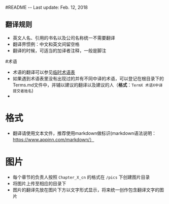 #README 
-- Last update: Feb. 12, 2018


## 翻译规则
* 英文人名、引用的书名以及公司名称统一不需要翻译
* 翻译界惯例：中文和英文间留空格
* 翻译的时候，可适当的加译者注释，一般是脚注

#术语
* 术语的翻译可以参见[临时术语表](https://mp.weixin.qq.com/s/u4AjvlwpK3unptyPwEgmXw) 
* 如果遇到术语表里没有出现过的并有不同中译的术语，可以登记在根目录下的Terms.md文件中，并辅以建议的翻译以及建议的人（**格式**：`TermX 术语X中译 提交者姓名`)
* 

# 格式
* 翻译请使用文本文件，推荐使用markdown做标识(markdown语法说明：https://www.appinn.com/markdown/）

# 图片
* 每个章节的负责人按照 `Chapter_X_cn` 的格式在 `/pics` 下创建图片目录
* 将图片上传至相应的目录下
* 图片的翻译先放在图片下方以文字形式显示，将来统一创作包含翻译文字的图片

